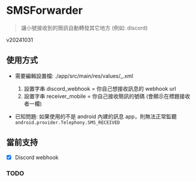 # SMSForwarder

> 讓小號接收到的簡訊自動轉發其它地方 (例如: discord)

v20241031

## 使用方式

- 需要編輯設置檔: ./app/src/main/res/values/_.xml 
    1. 設置字串 discord_webhook = 你自己想接收訊息的 webhook url
    2. 設置字串 receiver_mobile = 你自己接收簡訊的號碼 (會顯示在標題接收者一欄)

- 已知問題: 如果使用的不是 android 內建的訊息 app，則無法正常監聽 `android.provider.Telephony.SMS_RECEIVED`

## 當前支持

- [x] Discord webhook


### TODO

